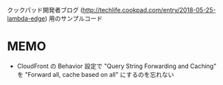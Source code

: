 クックパッド開発者ブログ (http://techlife.cookpad.com/entry/2018-05-25-lambda-edge) 用のサンプルコード


# MEMO
- CloudFront の Behavior 設定で "Query String Forwarding and Caching" を "Forward all, cache based on all" にするのを忘れない
